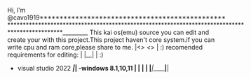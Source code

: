 Hi, I’m @cavo1919**********************************************************************************************************************************************_________ 
This kai os(emu) source you can edit and create your with this project.This project haven't core system.if you can write cpu and ram core,please share to me.  |<*>  <*> |   :)
recomended requirements for editing:                                                                                                                           |  |__|   |   :) 
- visual studio 2022                                                                                                                                        ___|_________|____
-windows 8.1,10,11                                                                                                                                         |   |         |    |
                                                                                                                                                           |___|_________|____|

